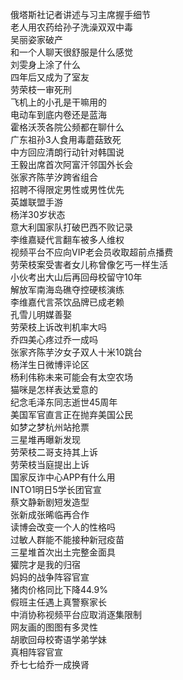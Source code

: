 俄塔斯社记者讲述与习主席握手细节  
老人用农药给孙子洗澡双双中毒  
吴丽姿家破产  
和一个人聊天很舒服是什么感觉  
刘雯身上涂了什么  
四年后又成为了室友  
劳荣枝一审死刑  
飞机上的小孔是干嘛用的  
电动车到底内卷还是蓝海  
霍格沃茨各院公频都在聊什么  
广东祖孙3人食用毒蘑菇致死  
中方回应清朗行动针对韩国说  
王毅出席首次阿富汗邻国外长会  
张家齐陈芋汐跨省组合  
招聘不得限定男性或男性优先  
英雄联盟手游  
杨洋30岁状态  
意大利国家队打破巴西不败记录  
李维嘉疑代言翻车被多人维权  
视频平台不应向VIP老会员收取超前点播费  
劳荣枝案受害者女儿称曾像乞丐一样生活  
小伙考出大山后再回母校留守10年  
解放军南海岛礁夺控硬核演练  
李维嘉代言茶饮品牌已成老赖  
孔雪儿明媒善娶  
劳荣枝上诉改判机率大吗  
乔四美心疼过乔一成吗  
张家齐陈芋汐女子双人十米10跳台  
杨洋生日微博评论区  
杨利伟称未来可能会有太空农场  
猫咪是怎样表达爱意的  
纪念毛泽东同志逝世45周年  
美国军官直言正在抛弃美国公民  
如梦之梦杭州站抢票  
三星堆再曝新发现  
劳荣枝二哥支持其上诉  
劳荣枝当庭提出上诉  
国家反诈中心APP有什么用  
INTO1明日5学长团官宣  
蔡文静新剧短发造型  
张新成张晞临再合作  
读博会改变一个人的性格吗  
过敏人群能不能接种新冠疫苗  
三星堆首次出土完整金面具  
獾院才是我的归宿  
妈妈的战争阵容官宣  
猪肉价格同比下降44.9%  
假班主任遇上真警察家长  
中消协称视频平台应取消逐集限制  
网友画的图图有多灵性  
胡歌回母校寄语学弟学妹  
真相阵容官宣  
乔七七给乔一成换肾  
